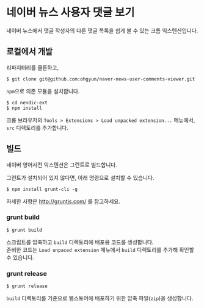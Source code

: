 네이버 뉴스 사용자 댓글 보기
=====================

네이버 뉴스에서 댓글 작성자의 다른 댓글 목록을 쉽게 볼 수 있는 크롬 익스텐션입니다.


## 로컬에서 개발
리파지터리를 클론하고,  
````
$ git clone git@github.com:ohgyun/naver-news-user-comments-viewer.git
````

`npm`으로 의존 모듈을 설치합니다.  
````
$ cd nendic-ext
$ npm install
````
  
크롬 브라우저의 `Tools > Extensions > Load unpacked extension...` 메뉴에서,  
`src` 디렉토리를 추가합니다.


## 빌드
네이버 영어사전 익스텐션은 그런트로 빌드합니다.  

그런트가 설치되어 있지 않다면, 아래 명령으로 설치할 수 있습니다.  
````
$ npm install grunt-cli -g
````

자세한 사항은 http://gruntjs.com/ 를 참고하세요.


### grunt build
`$ grunt build`  

스크립트를 압축하고 `build` 디렉토리에 배포용 코드를 생성합니다.  
준비한 코드는 `Load unpaced extension` 메뉴에서 `build` 디렉토리를 추가해 확인할 수 있습니다.


### grunt release
`$ grunt release`  


`build` 디렉토리를 기준으로 웹스토어에 배포하기 위한 압축 파일(`zip`)을 생성합니다.
